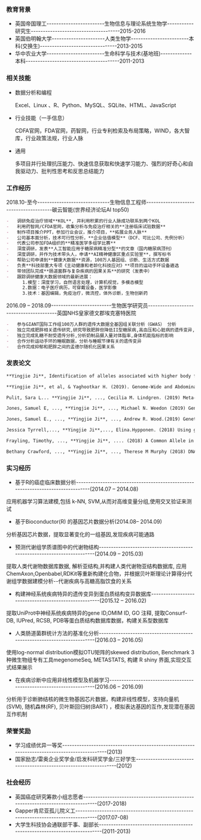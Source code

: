 ### 教育背景
- 英国帝国理工------------------------生物信息与理论系统生物学-----------研究生-------------------------------------2015-2016
- 英国伯明翰大学----------------------人类生物学------------------------本科(交换生)--------------------------------2013-2015
- 华中农业大学------------------------生命科学与技术(基地班)-------------本科---------------------------------------2011-2013 



### 相关技能  
- 数据分析和编程

	Excel、Linux 、R、Python、MySQL、SQLite、HTML、JavaScript 

- 行业技能（一手信息）

	CDFA官网，FDA官网，药智网，行业专利检索及布局策略，WIND，各大智库，行业政策法规，行业人脉

- 通用

	多项目并行处理抗压能力、快速信息获取和快速学习能力、强烈的好奇心和自我驱动力、批判性思考和反思总结能力


### 工作经历
2018.10-至今------------------------------生物信息工程师---------------------------------------碳云智能(世界经济论坛AI top50)
```markdown
-	调研免疫治疗领域**KOL**, 并利用积累的行业人脉成功联系到两个KOL
-	利用药智网/CFDA官网，收集分析与免疫治疗相关的**注册临床试验数据**
-	制作项目推介PPT，参加行业会议，推介项目，**拓展业务人脉**
-	公司基本面分析，技术可行性分析，**企业估值模型**（DCF、可比公司、先例分析）
-	代表公司参加FDA组织的**精准医学多组学比赛**
-	深度调研，发表**人工智能应用于糖尿病精准分型**的文章（国内糖尿病顶刊）
-	深度调研，并作为技术带头人，申请**AI精神健康区重点实验室**，撰写标书
-	帮助公司申请到**健康大数据**资源，100万人基因组、诊断、生活方式数据
-	负责**科技部重大专项《主动健康和老龄化科技应对》**项目的运动手环设备遴选
-	带领团队完成**肠道菌群与复杂疾病的因果关系**的研究（发表中）
-	跟踪调研健康大数据领域的最新进展：
      1.模型：深度学习，自然语言处理，计算机视觉，多模态模型 
      2.数据：电子医疗病历，可穿戴设备，医学影像  
      3.技术：基因编辑，免疫治疗，微流控，体外诊断，生物创新药
```
2016.09 – 2018.09-------------------------生物医学研究员----------------------------------------英国NHS皇家德文郡埃克塞特医院 
```markdown
-	参与GIANT国际工作组100万人群的遗传大数据全基因组关联分析（GWAS） 分析
-	独立完成肥胖相关遗传研究,研究导致肥胖但降低II型糖尿病,高血压和心脏病的遗传变异,并通过分析MRI影像数据证明脂肪分布的差异对疾病有着不同风险。
-	独立完成乳糖不耐受遗传分析,分析奶制品摄入量对体脂率,身体机能指标的影响
-	合作分析运动手环的睡眠数据，分析与睡眠节律有关的遗传变异
-	合作完成抑郁和肥胖之间的孟德尔随机化因果关系 
```


### 发表论文
```markdown
**Yingjie Ji**, Identification of alleles associated with higher body fat percentage but lower risk of type 2 diabetes. EASD-SGGD conference, Leiden, Netherlands, 13th May 2017 – oral presentation

**Yingjie Ji**, et al, & Yaghootkar H. (2019). Genome-Wide and Abdominal MRI Data Provide Evidence That a Genetically Determined Favorable Adiposity Phenotype Is Characterized by Lower Ectopic Liver Fat and Lower Risk of Type 2 Diabetes, Heart Disease, and Hypertension. Diabetes. 2019 Jan;68(1):207-219. doi: 10.2337/db18-0708 **(Impact Factor=7.27)**

Pulit, Sara L... **Yingjie Ji**, ..., Cecilia M. Lindgren. (2019) Meta-analysis of genome-wide association studies for body fat distribution in 694,649 individuals of European ancestry. Hum Mol Genet. 2019 Jan 1;28(1):166-174. doi: 10.1093/hmg/ddy327. **(Impact Factor=4.92)**

Jones, Samuel E, ..., **Yingjie Ji**, ..., Michael N. Weedon (2019) Genome-wide association analyses of chronotype in 697,828 individuals provides insights into circadian rhythms. Nat Commun. 2019 Jan 29;10(1):343. doi: 10.1038/s41467-018-08259-7. **(Impact Factor=12.35)**

Jones, Samuel E., ..., **Yingjie Ji**, ..., Andrew R. Wood.(2019) Genetic studies of accelerometer-based sleep measures yield new insights into human sleep behaviour." Nature Communications 10.1: 1585. **(Impact Factor=12.35)**

Jessica Tyrrell,..., **Yingjie Ji**,..., Elina.Hypponen. (2018) Using genetics to understand the causal influence of higher BMI on depression. International Journal of Epidemiology, 2018 Nov 13. doi: 10.1093/ije/dyy223 **(Impact Factor=8.36)**

Frayling, Timothy, ..., **Yingjie Ji**, .... (2018) A Common Allele in FGF21 Associated with Sugar Intake Is Associated with Body Shape, Lower Total Body-Fat Percentage, and Higher Blood Pressure. Cell Reports, Volume 23, Issue 2, 327 – 336  **(Impact Factor=8.03)**

Bethany Crawford, ..., **Yingjie Ji**, ..., Therese M Murphy (2018) DNA methylation and inflammation marker profiles associated with a self-reported history of depression. Hum Mol Genet. 2018 Aug 15;27(16):2840-2850. doi: 10.1093/hmg/ddy199. **(Impact Factor=4.92)**
```


### 实习经历
- 基于R的癌症临床数据分析--------------------------------------------------------------------------------(2014.07 – 2014.08)

应用机器学习算法建模,包括 k-NN, SVM,从而对高维变量分组,使用交叉验证来测试

- 基于Bioconductor(R) 的基因芯片数据分析(2014.08– 2014.09)

分析基因芯片数据，提取显著变化的一组基因,发现疾病可能通路

- 预测代谢组学质谱图中的代谢物结构------------------------------------------------------------------------(2014.09 – 2015.03)

提取人类代谢物数据库数据, 解析亚结构,并构建人类代谢物亚结构数据库, 应用ChemAxon,Openbabel,RDKit等重新构建化合物，并根据贝叶斯理论计算得分代谢组学数据建模分析--代谢疾病与高糖高脂饮食的关系

- 构建神经系统疾病特异的遗传变异到蛋白质结构变异数据库-----------------------------------------------------(2015.12 – 2016.02)

提取UniProt中神经系统疾病特异的gene ID,OMIM ID, GO 注释, 提取Consurf-DB, IUPred, RCSB, PDB等蛋白质结构数据库数据，构建关系型数据库

- 人类肠道菌群统计方法的基准化分析------------------------------------------------------------------------(2016.03 – 2016.05)

使用log-normal distribution模拟OTU矩阵的skewed distribution,  Benchmark 3 种微生物组专有工具megenomeSeq, METASTATS, 构建 R shiny 界面,实现交互式结果展示

- 在疾病诊断中应用非线性模型及机器学习--------------------------------------------------------------------(2016.06 – 2016.09)

分析用于诊断肺结核的微生物基因芯片数据，构建非线性模型，支持向量机(SVM), 随机森林(RF), 贝叶斯回归树(BART) ，模拟表达基因的互作,发现潜在基因互作机制

### 荣誉奖励
-	学习成绩优异一等奖---------------------------------------------------------------------------------------------(2013)
-	国家励志/雷奥企业奖学金/启发科研奖学金/三好学生------------------------------------------------------------------(2012)

### 社会经历
-	英国癌症研究筹款小组志愿者--------------------------------------------------------------------------------(2017-2018)
-	Gapper肯尼亚孤儿院义工-----------------------------------------------------------------------------------(2017.07-08)
-	大学生科技协会通联部干事、副部长---------------------------------------------------------------------------(2011-2013)


